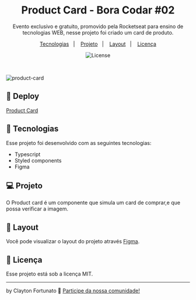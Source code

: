 <h1 align="center"> Product Card - Bora Codar #02 </h1>

<p align="center">
Evento exclusivo e gratuito, promovido pela Rocketseat para ensino de tecnologias WEB, nesse projeto foi criado um card de produto.
</p>

<p align="center">
  <a href="#-tecnologias">Tecnologias</a>&nbsp;&nbsp;&nbsp;|&nbsp;&nbsp;&nbsp;
  <a href="#-projeto">Projeto</a>&nbsp;&nbsp;&nbsp;|&nbsp;&nbsp;&nbsp;
  <a href="#-layout">Layout</a>&nbsp;&nbsp;&nbsp;|&nbsp;&nbsp;&nbsp;
  <a href="#memo-licença">Licença</a>
</p>

<p align="center">
  <img alt="License" src="https://img.shields.io/static/v1?label=license&message=MIT&color=49AA26&labelColor=000000">
</p>

<br>

![product-card](https://user-images.githubusercontent.com/104373308/226126346-1f0c03d4-f877-4f79-8f22-b3388fb5cf77.png)

  
## 👾 Deploy

[Product Card](https://fancy-gecko-c54685.netlify.app/)

## 🚀 Tecnologias

Esse projeto foi desenvolvido com as seguintes tecnologias:

- Typescript
- Styled components
- Figma


## 💻 Projeto

O Product card é um componente que simula um card de comprar,e que possa verificar a imagem.

## 🔖 Layout

Você pode visualizar o layout do projeto através [Figma](https://www.figma.com/file/42ouXKjcLu69KRQeLv5uz2/%23boraCodar---Desafio-2-(Community)?t=zk0Ybpjzq3S9uuNC-0). 

## :memo: Licença

Esse projeto está sob a licença MIT.

---

by Clayton Fortunato :wave: [Participe da nossa comunidade!](https://discord.gg/rocketseat)
